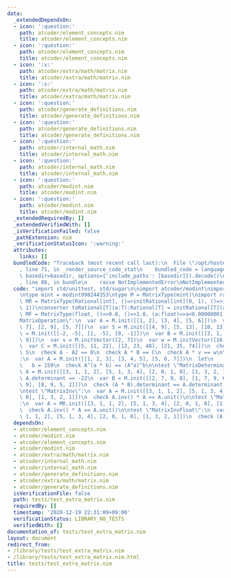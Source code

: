 ```yaml
---
data:
  _extendedDependsOn:
  - icon: ':question:'
    path: atcoder/element_concepts.nim
    title: atcoder/element_concepts.nim
  - icon: ':question:'
    path: atcoder/element_concepts.nim
    title: atcoder/element_concepts.nim
  - icon: ':x:'
    path: atcoder/extra/math/matrix.nim
    title: atcoder/extra/math/matrix.nim
  - icon: ':x:'
    path: atcoder/extra/math/matrix.nim
    title: atcoder/extra/math/matrix.nim
  - icon: ':question:'
    path: atcoder/generate_definitions.nim
    title: atcoder/generate_definitions.nim
  - icon: ':question:'
    path: atcoder/generate_definitions.nim
    title: atcoder/generate_definitions.nim
  - icon: ':question:'
    path: atcoder/internal_math.nim
    title: atcoder/internal_math.nim
  - icon: ':question:'
    path: atcoder/internal_math.nim
    title: atcoder/internal_math.nim
  - icon: ':question:'
    path: atcoder/modint.nim
    title: atcoder/modint.nim
  - icon: ':question:'
    path: atcoder/modint.nim
    title: atcoder/modint.nim
  _extendedRequiredBy: []
  _extendedVerifiedWith: []
  _isVerificationFailed: false
  _pathExtension: nim
  _verificationStatusIcon: ':warning:'
  attributes:
    links: []
  bundledCode: "Traceback (most recent call last):\n  File \"/opt/hostedtoolcache/Python/3.9.6/x64/lib/python3.9/site-packages/onlinejudge_verify/documentation/build.py\"\
    , line 71, in _render_source_code_stat\n    bundled_code = language.bundle(stat.path,\
    \ basedir=basedir, options={'include_paths': [basedir]}).decode()\n  File \"/opt/hostedtoolcache/Python/3.9.6/x64/lib/python3.9/site-packages/onlinejudge_verify/languages/nim.py\"\
    , line 86, in bundle\n    raise NotImplementedError\nNotImplementedError\n"
  code: "import std/unittest, std/sugar\n\nimport atcoder/modint\nimport atcoder/extra/math/matrix\n\
    \ntype mint = modint998244353\ntype M = MatrixType(mint)\nimport rationals\ntype\
    \ MR = MatrixType(Rational[int], ()=>initRational[int](0, 1), ()=>initRational[int](1,\
    \ 1))\nconverter toRational[T](a:T):Rational[T] = initRational[T](a, T(1))\ntype\
    \ MF = MatrixType(float, ()=>0.0, ()=>1.0, (a:float)=>a<0.00000001)\n\ntest \"\
    MatrixOperation\":\n  var A = M.init([[1, 2], [3, 4], [5, 6]])\n  var A2 = M.init([[3,\
    \ 7], [2, 9], [5, 7]])\n  var S = M.init([[4, 9], [5, 13], [10, 13]])\n  var D\
    \ = M.init([[-2, -5], [1, -5], [0, -1]])\n  var B = M.init([[3, 1, 4], [1, 5,\
    \ 9]])\n  var v = M.initVector([2, 7])\n  var w = M.initVector([16, 34, 52])\n\
    \  var C = M.init([[5, 11, 22], [13, 23, 48], [21, 35, 74]])\n  check A + A2 ==\
    \ S\n  check A - A2 == D\n  check A * B == C\n  check A * v == w\n\ntest \"MatrixPower\"\
    :\n  var A = M.init([[1, 2, 3], [3, 4, 5], [5, 6, 7]])\n  let\n    a = 314\n \
    \   b = 159\n  check A^(a * b) == (A^a)^b\n\ntest \"MatrixDeterminant\":\n  var\
    \ A = M.init([[3, 1, 1, 2], [5, 1, 3, 4], [2, 0, 1, 0], [1, 3, 2, 1]])\n  check\
    \ A.determinant == -22\n  var B = M.init([[2, 7, 9, 8], [1, 7, 9, 6], [3, 2, 1,\
    \ 9], [8, 9, 5, 2]])\n  check (A * B).determinant == A.determinant * B.determinant\n\
    \ntest \"MatrixInv\":\n  var A = M.init([[3, 1, 1, 2], [5, 1, 3, 4], [2, 0, 1,\
    \ 0], [1, 3, 2, 1]])\n  check A.inv() * A == A.unit()\n\ntest \"MatrixInvRational\"\
    :\n  var A = MR.init([[3, 1, 1, 2], [5, 1, 3, 4], [2, 0, 1, 0], [1, 3, 2, 1]])\n\
    \  check A.inv() * A == A.unit()\n\ntest \"MatrixInvFloat\":\n  var A = MF.init([[3,\
    \ 1, 1, 2], [5, 1, 3, 4], [2, 0, 1, 0], [1, 3, 2, 1]])\n  check (A.inv() * A).equals(A.unit())\n"
  dependsOn:
  - atcoder/element_concepts.nim
  - atcoder/modint.nim
  - atcoder/element_concepts.nim
  - atcoder/modint.nim
  - atcoder/extra/math/matrix.nim
  - atcoder/internal_math.nim
  - atcoder/internal_math.nim
  - atcoder/generate_definitions.nim
  - atcoder/extra/math/matrix.nim
  - atcoder/generate_definitions.nim
  isVerificationFile: false
  path: tests/test_extra_matrix.nim
  requiredBy: []
  timestamp: '2020-12-19 22:31:09+09:00'
  verificationStatus: LIBRARY_NO_TESTS
  verifiedWith: []
documentation_of: tests/test_extra_matrix.nim
layout: document
redirect_from:
- /library/tests/test_extra_matrix.nim
- /library/tests/test_extra_matrix.nim.html
title: tests/test_extra_matrix.nim
---
```

